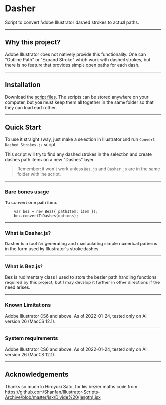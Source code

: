 # Dasher
Script to convert Adobe Illustrator dashed strokes to actual paths.

---
## Why this project?
Adobe Illustrator does not natively provide this functionality. One can "Outline Path" or "Expand Stroke" which work with dashed strokes, but there is no feature that provides simple open paths for each dash.

---
## Installation

Download the [script files](https://github.com/mark1bean/dasher-for-illustrator/archive/master.zip). The scripts can be stored anywhere on your computer, but you must keep them all together in the same folder so that they can load each other.

---
## Quick Start

To use it straight away, just make a selection in Illustrator and run `Convert Dashed Strokes.js` script.

This script will try to find any dashed strokes in the selection and create dashes path items on a new "Dashes" layer.

> Remember: it won't work unless `Bez.js` and `Dasher.js` are in the same folder with the script.

___
### Bare bones usage

To convert one path item:
```
    var bez = new Bez({ pathItem: item });
    bez.convertToDashes(options);
```

___
### What is Dasher.js?

Dasher is a tool for generating and manipulating simple numerical patterns in the form used by Illustrator's stroke dashes.

___
### What is Bez.js?

Bez is rudimentary class I used to store the bezier path handling functions required by this project, but I may develop it further in other directions if the need arises.

---
### Known Limitations

Adobe Illustrator CS6 and above. As of 2022-01-24, tested only on AI version 26 (MacOS 12.1).

---
### System requirements

Adobe Illustrator CS6 and above. As of 2022-01-24, tested only on AI version 26 (MacOS 12.1).

---
## Acknowledgements

Thanks so much to Hiroyuki Sato, for his bezier maths code from https://github.com/Shanfan/Illustrator-Scripts-Archive/blob/master/jsx/Divide%20(length).jsx
